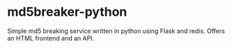 # md5breaker-python
Simple md5 breaking service written in python using Flask and redis. Offers an HTML frontend and an API.
